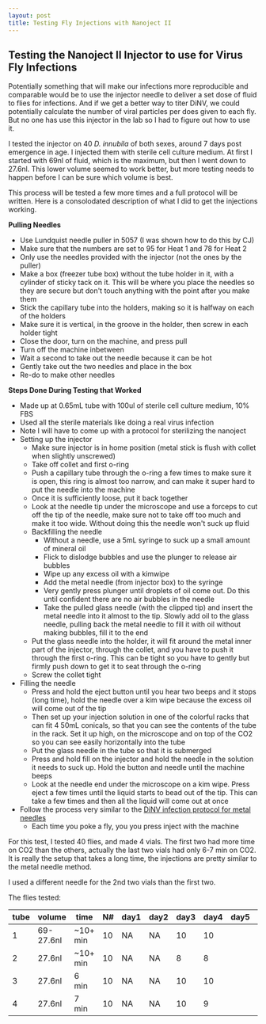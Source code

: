 ```yaml
---
layout: post
title: Testing Fly Injections with Nanoject II
---
```


## Testing the Nanoject II Injector to use for Virus Fly Infections 

Potentially something that will make our infections more reproducible and comparable would be to use the injector needle to deliver a set dose of fluid to flies for infections. And if we get a better way to titer DiNV, we could potentially calculate the number of viral particles per does given to each fly. But no one has use this injector in the lab so I had to figure out how to use it. 

I tested the injector on 40 _D. innubila_ of both sexes, around 7 days post emergence in age. I injected them with sterile cell culture medium. At first I started with 69nl of fluid, which is the maximum, but then I went down to 27.6nl. This lower volume seemed to work better, but more testing needs to happen before I can be sure which volume is best. 

This process will be tested a few more times and a full protocol will be written. Here is a consolodated description of what I did to get the injections working. 

**Pulling Needles**
- Use Lundquist needle puller in 5057 (I was shown how to do this by CJ)
- Make sure that the numbers are set to 95 for Heat 1 and 78 for Heat 2
- Only use the needles provided with the injector (not the ones by the puller)
- Make a box (freezer tube box) without the tube holder in it, with a cylinder of sticky tack on it. This will be where you place the needles so they are secure but don't touch anything with the point after you make them
- Stick the capillary tube into the holders, making so it is halfway on each of the holders 
- Make sure it is vertical, in the groove in the holder, then screw in each holder tight 
- Close the door, turn on the machine, and press pull 
- Turn off the machine inbetween
- Wait a second to take out the needle because it can be hot 
- Gently take out the two needles and place in the box 
- Re-do to make other needles 

**Steps Done During Testing that Worked**
- Made up at 0.65mL tube with 100ul of sterile cell culture medium, 10% FBS
- Used all the sterile materials like doing a real virus infection 
- Note I will have to come up with a protocol for sterilizing the nanoject 
- Setting up the injector 
    - Make sure injector is in home position (metal stick is flush with collet when slightly unscrewed)
    - Take off collet and first o-ring
    - Push a capillary tube through the o-ring a few times to make sure it is open, this ring is almost too narrow, and can make it super hard to put the needle into the machine
    - Once it is sufficiently loose, put it back together 
    - Look at the needle tip under the microscope and use a forceps to cut off the tip of the needle, make sure not to take off too much and make it too wide. Without doing this the needle won't suck up fluid
    - Backfilling the needle
        - Without a needle, use a 5mL syringe to suck up a small amount of mineral oil
        - Flick to dislodge bubbles and use the plunger to release air bubbles
        - Wipe up any excess oil with a kimwipe
        - Add the metal needle (from injector box) to the syringe
        - Very gently press plunger until droplets of oil come out. Do this until confident there are no air bubbles in the needle
        - Take the pulled glass needle (with the clipped tip) and insert the metal needle into it almost to the tip. Slowly add oil to the glass needle, pulling back the metal needle to fill it with oil without making bubbles, fill it to the end
    - Put the glass needle into the holder, it will fit around the metal inner part of the injector, through the collet, and you have to push it through the first o-ring. This can be tight so you have to gently but firmly push down to get it to seat through the o-ring 
    - Screw the collet tight
- Filling the needle
    - Press and hold the eject button until you hear two beeps and it stops (long time), hold the needle over a kim wipe because the excess oil will come out of the tip 
    - Then set up your injection solution in one of the colorful racks that can fit 4 50mL conicals, so that you can see the contents of the tube in the rack. Set it up high, on the microscope and on top of the CO2 so you can see easily horizontally into the tube 
    - Put the glass needle in the tube so that it is submerged 
    - Press and hold fill on the injector and hold the needle in the solution it needs to suck up. Hold the button and needle until the machine beeps 
    - Look at the needle end under the microscope on a kim wipe. Press eject a few times until the liquid starts to bead out of the tip. This can take a few times and then all the liquid will come out at once
- Follow the process very similar to the [DiNV infection protocol for metal needles](https://github.com/meschedl/Unckless_Lab_Resources/blob/main/protocols/DiNV_virus_fly_infections.md)
    - Each time you poke a fly, you you press inject with the machine

For this test, I tested 40 flies, and made 4 vials. The first two had more time on CO2 than the others, actually the last two vials had only 6-7 min on CO2. It is really the setup that takes a long time, the injections are pretty similar to the metal needle method. 

I used a different needle for the 2nd two vials than the first two.

The flies tested: 

|tube|volume|time|N#|day1|day2|day3|day4|day5|day6|day7|
|---|---|---|---|---|---|---|---|---|---|---|
|1|69-27.6nl|~10+ min|10|NA|NA|10|10|
|2|27.6nl|~10+ min|10|NA|NA|8|8|
|3|27.6nl|6 min|10|NA|NA|10|10|
|4|27.6nl|7 min|10|NA|NA|10|9|